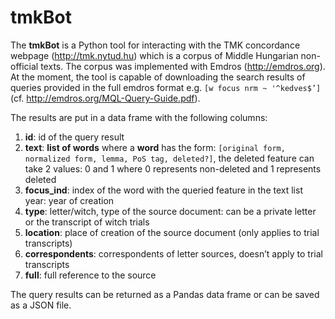 # tmkBot  

The **tmkBot** is a Python tool for interacting with the TMK concordance webpage (http://tmk.nytud.hu) which is a corpus of Middle Hungarian non-official texts. The corpus was implemented with Emdros (http://emdros.org).
At the moment, the tool is capable of downloading the search results of queries provided in the full emdros format e.g. `[w focus nrm ~ '^kedves$’]` (cf. http://emdros.org/MQL-Query-Guide.pdf).  

The results are put in a data frame with the following columns:  
1. **id**: id of the query result  
2. **text**: **list of words** where a **word** has the form: `[original form, normalized form, lemma, PoS tag, deleted?]`, the deleted feature can take 2 values: 0 and 1 where 0 represents non-deleted and 1 represents deleted  
3. **focus_ind**: index of the word with the queried feature in the text list
year: year of creation  
4. **type**: letter/witch, type of the source document: can be a private letter or the transcript of witch trials  
5. **location**: place of creation of the source document (only applies to trial transcripts)  
6. **correspondents**: correspondents of letter sources, doesn’t apply to trial transcripts  
7. **full**: full reference to the source  

The query results can be returned as a Pandas data frame or can be saved as a JSON file.
